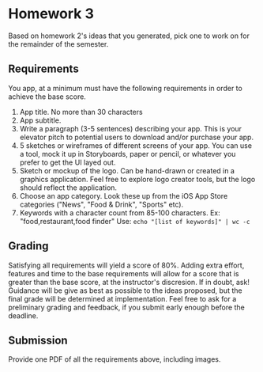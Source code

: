 # Homework 3

Based on homework 2's ideas that you generated, pick one to work on for the remainder of the semester.



## Requirements

You app, at a minimum must have the following requirements in order to achieve the base score.

1. App title. No more than 30 characters
2. App subtitle.
3. Write a paragraph (3-5 sentences) describing your app. This is your elevator pitch to potential users to download and/or purchase your app.
4. 5 sketches or wireframes of different screens of your app. You can use a tool, mock it up in Storyboards, paper or pencil, or whatever you prefer to get the UI layed out.
5. Sketch or mockup of the logo. Can be hand-drawn or created in a graphics application. Feel free to explore logo creator tools, but the logo should reflect the application.
6. Choose an app category. Look these up from the iOS App Store categories ("News", "Food & Drink", "Sports" etc).
7. Keywords with a character count from 85-100 characters. Ex: "food,restaurant,food finder" Use:
    `echo "[list of keywords]" | wc -c`



## Grading

Satisfying all requirements will yield a score of 80%. Adding extra effort, features and time to the base requirements will allow for a score that is greater than the base score, at the instructor's discresion. If in doubt, ask! Guidance will be give as best as possible to the ideas proposed, but the final grade will be determined at implementation. Feel free to ask for a preliminary grading and feedback, if you submit early enough before the deadline.

## Submission

Provide one PDF of all the requirements above, including images.